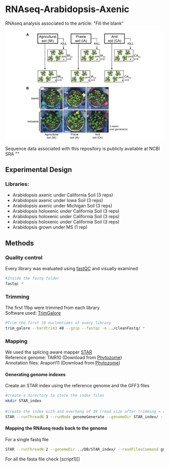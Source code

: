 # RNAseq-Arabidopsis-Axenic
RNAseq analysis associated to the article: "Fill the blank"

![Experiment design](images/Ara.png)

Sequence data associated with this repository is publicly available at NCBI SRA ""

## Experimental Design



### Libraries:
- Arabidopsis axenic under California Soil  (3 reps)
- Arabidopsis axenic under Iowa Soil        (3 reps)
- Arabidopsis axenic under Michigan Soil    (3 reps)
- Arabidopsis holoxenic under California Soil  (3 reps)
- Arabidopsis holoxenic under California Soil  (3 reps)
- Arabidopsis holoxenic under California Soil  (3 reps)
- Arabidopsis grown under MS (1 rep)

## Methods

### Quality control
Every library was evaluated using [fastQC][fastqc] and visually examined

```bash
#Inside the fastq folder 
fastqc *
```

### Trimming
The first 11bp were trimmed from each library  
Software used: [TrimGalore][trimg]

```bash
#Trim the first 10 nucleotides of every library
trim_galore --hardtrim3 40 --gzip --fastqc -o ../cleanFastq/ *
```

### Mapping
We used the splicing aware mapper [STAR][star]  
Reference genome: TAIR10  (Download from [Phytozome][phyto])  
Annotation files: Araport11 (Download from [Phytozome][phyto]) 

#### Generating genome indexes
Create an STAR index using the reference genome and the GFF3 files
```bash
#create a directory to store the index files
mkdir STAR_index

#create the index with and overhang of 39 (read size after trimming = 40bp) and genomeSA index adjusted to Arabidopsis small genome size.
STAR --runThreadN 3 --runMode genomeGenerate --genomeDir STAR_index/ --genomeFastaFiles Athaliana_447_TAIR10.fa --sjdbGTFfile Annotation/Athaliana_447_Araport11.gene_exons.gff3 --sjdbOverhang 39 --genomeSAindexNbases 12
```
#### Mapping the RNAseq reads back to the genome 
For a single fastq file

```bash
STAR --runThreadN 2 --genomeDir ../DB/STAR_index/ --readFilesCommand gunzip -c --readFilesIn ../cleanFastq/AC1_AACCAG_L001_R1_001.40bp_3prime.fq.gz --alignIntronMin 30 --alignIntronMax 7000 –outFilterIntronMotifs RemoveNoncanonicalUnannotated --outFilterMultimapNmax 20 --outFileNamePrefix ./AC1 --outSAMtype BAM SortedByCoordinate --outReadsUnmapped ./
```
For all the fasta file check [script1][]



<!-- Markdown link & img dfn's -->
[fastQC]: https://www.bioinformatics.babraham.ac.uk/projects/fastqc/
[trimg]: https://github.com/FelixKrueger/TrimGalore
[star]: https://github.com/alexdobin/STAR
[phyto]: https://phytozome.jgi.doe.gov/pz/portal.html#!bulk?org=Org_Athaliana